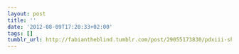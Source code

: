 ```yaml
---
layout: post
title: ''
date: '2012-08-09T17:20:33+02:00'
tags: []
tumblr_url: http://fabiantheblind.tumblr.com/post/29055173830/pdxiii-sketchboard-by-anton-reinig-a-very-cool
---
```

 
